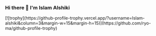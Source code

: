 
<p align="center">
  <h3>Hi there 👋 I'm Islam Alshiki </h3>
</p>
[![trophy](https://github-profile-trophy.vercel.app/?username=Islam-alshiki&column=3&margin-w=15&margin-h=15)](https://github.com/ryo-ma/github-profile-trophy)

<!--
**Islam-alshiki/Islam-alshiki** is a ✨ _special_ ✨ repository because its `README.md` (this file) appears on your GitHub profile.

Here are some ideas to get you started:

- 🔭 I’m currently working on ...
- 🌱 I’m currently learning ...
- 👯 I’m looking to collaborate on ...
- 🤔 I’m looking for help with ...
- 💬 Ask me about ...
- 📫 How to reach me: ...
- 😄 Pronouns: ...
- ⚡ Fun fact: ...
-->
